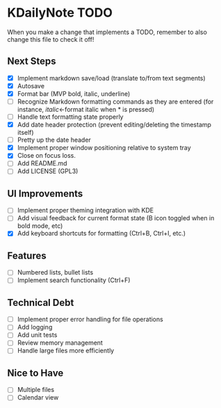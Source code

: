 # KDailyNote TODO

When you make a change that implements a TODO, remember to also change this file to check it off!

## Next Steps
- [x] Implement markdown save/load (translate to/from text segments)
- [x] Autosave
- [x] Format bar (MVP bold, italic, underline)
- [ ] Recognize Markdown formatting commands as they are entered
    (for instance, *italic*<-format italic when * is pressed)
- [ ] Handle text formatting state properly
- [x] Add date header protection (prevent editing/deleting the timestamp itself)
- [ ] Pretty up the date header
- [x] Implement proper window positioning relative to system tray
- [x] Close on focus loss.
- [ ] Add README.md
- [ ] Add LICENSE (GPL3)

## UI Improvements
- [ ] Implement proper theming integration with KDE
- [ ] Add visual feedback for current format state (B icon toggled when in bold mode, etc)
- [x] Add keyboard shortcuts for formatting (Ctrl+B, Ctrl+I, etc.)

## Features
- [ ] Numbered lists, bullet lists
- [ ] Implement search functionality (Ctrl+F)

## Technical Debt
- [ ] Implement proper error handling for file operations
- [ ] Add logging
- [ ] Add unit tests
- [ ] Review memory management
- [ ] Handle large files more efficiently

## Nice to Have
- [ ] Multiple files
- [ ] Calendar view
